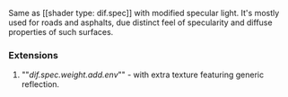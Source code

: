 Same as [[shader type: dif.spec]] with modified specular light. It's mostly used for roads and asphalts, due distinct feel of specularity and diffuse properties of such surfaces.


### Extensions

1. ""*dif.spec.weight.add.env*"" - with extra texture featuring generic reflection.